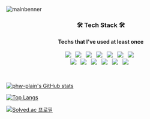 <!---
phw-plain/phw-plain is a ✨ special ✨ repository because its `README.md` (this file) appears on your GitHub profile.
You can click the Preview link to take a look at your changes.
--->
![mainbenner](https://user-images.githubusercontent.com/79081836/125163746-84f11400-e1c9-11eb-82c5-58bc38b5a92e.png)

<h3 align="center"><b>🛠 Tech Stack 🛠</b></h3>
<h4 align="center">Techs that I've used at least once</h4>
<p align="center">
<img src="https://img.shields.io/badge/Java-007396?style=flat-square&logo=Java&logoColor=white"/></a> &nbsp
<img src="https://img.shields.io/badge/C-A8B9CC?style=flat-square&logo=C&logoColor=white"/></a> &nbsp
<img src="https://img.shields.io/badge/C++-00599C?style=flat-square&logo=C%2B%2B&logoColor=white"/></a> &nbsp
<img src="https://img.shields.io/badge/Python-3776AB?style=flat-square&logo=Python&logoColor=white"/></a> &nbsp
<img src="https://img.shields.io/badge/HTML5-E34F26?style=flat-square&logo=HTML5&logoColor=white"/></a> &nbsp
<img src="https://img.shields.io/badge/CSS3-1572B6?style=flat-square&logo=CSS3&logoColor=white"/></a> &nbsp
<img src="https://img.shields.io/badge/JSP-007396?style=flat-square&logo=Java&logoColor=white"/></a> &nbsp
</br>
<img src="https://img.shields.io/badge/JavaScript-F7DF1E?style=flat-square&logo=JavaScript&logoColor=white"/></a> &nbsp
<img src="https://img.shields.io/badge/Kotlin-0095D5?style=flat-square&logo=Kotlin&logoColor=white"/></a> &nbsp
<img src="https://img.shields.io/badge/Unity-000000?style=flat-square&logo=Unity&logoColor=white"/></a> &nbsp
<img src="https://img.shields.io/badge/C＃-6428B4?style=flat-square&logo=&logoColor=white"/></a> &nbsp
<img src="https://img.shields.io/badge/Android-3DDC84?style=flat-square&logo=Android&logoColor=white"/></a> &nbsp
<img src="https://img.shields.io/badge/MySQL-4479A1?style=flat-square&logo=MySQL&logoColor=white"/></a> &nbsp </p>
</br>

[![phw-plain's GitHub stats](https://github-readme-stats.vercel.app/api?username=phw-plain)](https://github.com/phw-plain/github-readme-stats)

[![Top Langs](https://github-readme-stats.vercel.app/api/top-langs/?username=phw-plain&layout=compact)](https://github.com/phw-plain/github-readme-stats)

[![Solved.ac
프로필](http://mazassumnida.wtf/api/v2/generate_badge?boj={phw-plain})](https://solved.ac/{phw-plain})
